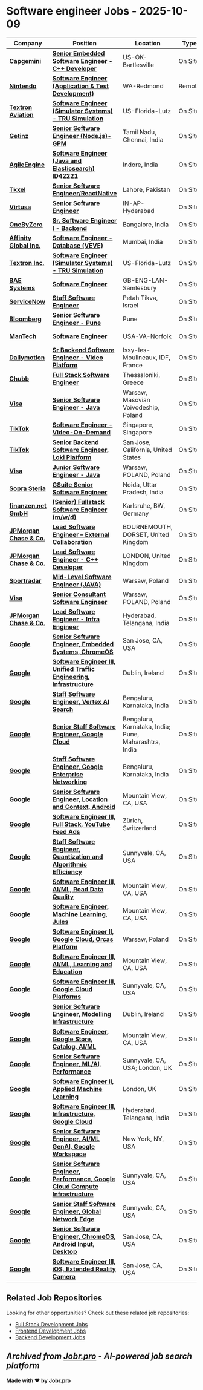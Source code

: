 # Software engineer Jobs - 2025-10-09

| Company | Position | Location | Type | Date |
| ------- | -------- | -------- | ---- | ------ |
| **[Capgemini](https://www.capgemini.com/)** | **[Senior Embedded Software Engineer - C++ Developer](https://jobr.pro/job/29868904/senior-embedded-software-engineer-c-developer?utm_source=github&utm_medium=repo&utm_campaign=github-software-engineering-jobs)** | US-OK-Bartlesville | On Site | Oct 09 |
| **[Nintendo](https://www.nintendo.com/)** | **[Software Engineer (Application & Test Development)](https://jobr.pro/job/29868766/software-engineer-application-test-development?utm_source=github&utm_medium=repo&utm_campaign=github-software-engineering-jobs)** | WA-Redmond | Remote | Oct 09 |
| **[Textron Aviation](https://txtav.com/)** | **[Software Engineer (Simulator Systems) - TRU Simulation](https://jobr.pro/job/29868306/software-engineer-simulator-systems-tru-simulation?utm_source=github&utm_medium=repo&utm_campaign=github-software-engineering-jobs)** | US-Florida-Lutz | On Site | Oct 09 |
| **[Getinz](https://www.getinz.com/)** | **[Senior Software Engineer (Node.js)- GPM](https://jobr.pro/job/29871091/senior-software-engineer-nodejs-gpm?utm_source=github&utm_medium=repo&utm_campaign=github-software-engineering-jobs)** | Tamil Nadu, Chennai, India | On Site | Oct 09 |
| **[AgileEngine](https://agileengine.com/)** | **[Software Engineer (Java and Elasticsearch) ID42221](https://jobr.pro/job/29867440/software-engineer-java-and-elasticsearch-id42221?utm_source=github&utm_medium=repo&utm_campaign=github-software-engineering-jobs)** | Indore, India | On Site | Oct 09 |
| **[Tkxel](https://tkxel.com/)** | **[Senior Software Engineer/ReactNative](https://jobr.pro/job/29867197/senior-software-engineerreactnative?utm_source=github&utm_medium=repo&utm_campaign=github-software-engineering-jobs)** | Lahore, Pakistan | On Site | Oct 09 |
| **[Virtusa](https://www.virtusa.com/)** | **[Senior Software Engineer](https://jobr.pro/job/29865983/senior-software-engineer?utm_source=github&utm_medium=repo&utm_campaign=github-software-engineering-jobs)** | IN-AP-Hyderabad | On Site | Oct 09 |
| **[OneByZero](https://onebyzero.ai)** | **[Sr. Software Engineer I - Backend](https://jobr.pro/job/29865107/sr-software-engineer-i-backend?utm_source=github&utm_medium=repo&utm_campaign=github-software-engineering-jobs)** | Bangalore, India | On Site | Oct 09 |
| **[Affinity Global Inc.](https://www.affinity.com/)** | **[Software Engineer - Database (VEVE)](https://jobr.pro/job/29873445/software-engineer-database-veve?utm_source=github&utm_medium=repo&utm_campaign=github-software-engineering-jobs)** | Mumbai, India | On Site | Oct 09 |
| **[Textron Inc.](https://www.textron.com/)** | **[Software Engineer (Simulator Systems) - TRU Simulation](https://jobr.pro/job/29863425/software-engineer-simulator-systems-tru-simulation?utm_source=github&utm_medium=repo&utm_campaign=github-software-engineering-jobs)** | US-Florida-Lutz | On Site | Oct 09 |
| **[BAE Systems](https://www.baesystems.com/)** | **[Software Engineer](https://jobr.pro/job/29862104/software-engineer?utm_source=github&utm_medium=repo&utm_campaign=github-software-engineering-jobs)** | GB-ENG-LAN-Samlesbury | On Site | Oct 09 |
| **[ServiceNow](https://www.servicenow.com)** | **[Staff Software Engineer](https://jobr.pro/job/29862604/staff-software-engineer?utm_source=github&utm_medium=repo&utm_campaign=github-software-engineering-jobs)** | Petah Tikva, Israel | On Site | Oct 09 |
| **[Bloomberg](https://www.bloomberg.com/)** | **[Senior Software Engineer - Pune](https://jobr.pro/job/29862036/senior-software-engineer-pune?utm_source=github&utm_medium=repo&utm_campaign=github-software-engineering-jobs)** | Pune | On Site | Oct 09 |
| **[ManTech](https://www.mantech.com/)** | **[Software Engineer](https://jobr.pro/job/29861937/software-engineer?utm_source=github&utm_medium=repo&utm_campaign=github-software-engineering-jobs)** | USA-VA-Norfolk | On Site | Oct 09 |
| **[Dailymotion](https://www.dailymotion.com/)** | **[Sr Backend Software Engineer - Video Platform](https://jobr.pro/job/29862612/sr-backend-software-engineer-video-platform?utm_source=github&utm_medium=repo&utm_campaign=github-software-engineering-jobs)** | Issy-les-Moulineaux, IDF, France | On Site | Oct 09 |
| **[Chubb](https://www.chubb.com/)** | **[Full Stack Software Engineer](https://jobr.pro/job/29872974/full-stack-software-engineer?utm_source=github&utm_medium=repo&utm_campaign=github-software-engineering-jobs)** | Thessaloniki, Greece | On Site | Oct 09 |
| **[Visa](https://visa.com)** | **[Senior Software Engineer - Java](https://jobr.pro/job/29862614/senior-software-engineer-java?utm_source=github&utm_medium=repo&utm_campaign=github-software-engineering-jobs)** | Warsaw, Masovian Voivodeship, Poland | On Site | Oct 09 |
| **[TikTok](https://www.tiktok.com/)** | **[Software Engineer - Video-On-Demand](https://jobr.pro/job/29860601/software-engineer-video-on-demand?utm_source=github&utm_medium=repo&utm_campaign=github-software-engineering-jobs)** | Singapore, Singapore | On Site | Oct 09 |
| **[TikTok](https://www.tiktok.com/)** | **[Senior Backend Software Engineer, Loki Platform](https://jobr.pro/job/29860488/senior-backend-software-engineer-loki-platform?utm_source=github&utm_medium=repo&utm_campaign=github-software-engineering-jobs)** | San Jose, California, United States | On Site | Oct 09 |
| **[Visa](https://visa.com)** | **[Junior Software Engineer - Java](https://jobr.pro/job/29862629/junior-software-engineer-java?utm_source=github&utm_medium=repo&utm_campaign=github-software-engineering-jobs)** | Warsaw, POLAND, Poland | On Site | Oct 09 |
| **[Sopra Steria](https://www.soprasteria.com)** | **[GSuite Senior Software Engineer](https://jobr.pro/job/29862631/gsuite-senior-software-engineer?utm_source=github&utm_medium=repo&utm_campaign=github-software-engineering-jobs)** | Noida, Uttar Pradesh, India | On Site | Oct 09 |
| **[finanzen.net GmbH](https://www.finanzennet.gmbh)** | **[(Senior) Fullstack Software Engineer (m/w/d)](https://jobr.pro/job/29862635/senior-fullstack-software-engineer-mwd?utm_source=github&utm_medium=repo&utm_campaign=github-software-engineering-jobs)** | Karlsruhe, BW, Germany | On Site | Oct 09 |
| **[JPMorgan Chase & Co.](https://www.jpmorganchase.com/)** | **[Lead Software Engineer – External Collaboration](https://jobr.pro/job/29867782/lead-software-engineer-external-collaboration?utm_source=github&utm_medium=repo&utm_campaign=github-software-engineering-jobs)** | BOURNEMOUTH, DORSET, United Kingdom | On Site | Oct 09 |
| **[JPMorgan Chase & Co.](https://www.jpmorganchase.com/)** | **[Lead Software Engineer - C++ Developer](https://jobr.pro/job/29867786/lead-software-engineer-c-developer?utm_source=github&utm_medium=repo&utm_campaign=github-software-engineering-jobs)** | LONDON, United Kingdom | On Site | Oct 09 |
| **[Sportradar](https://sportradar.com/)** | **[Mid-Level Software Engineer (JAVA)](https://jobr.pro/job/29862646/mid-level-software-engineer-java?utm_source=github&utm_medium=repo&utm_campaign=github-software-engineering-jobs)** | Warsaw, Poland | On Site | Oct 09 |
| **[Visa](https://visa.com)** | **[Senior Consultant Software Engineer](https://jobr.pro/job/29862650/senior-consultant-software-engineer?utm_source=github&utm_medium=repo&utm_campaign=github-software-engineering-jobs)** | Warsaw, POLAND, Poland | On Site | Oct 09 |
| **[JPMorgan Chase & Co.](https://www.jpmorganchase.com/)** | **[Lead Software Engineer - Infra Engineer](https://jobr.pro/job/29867571/lead-software-engineer-infra-engineer?utm_source=github&utm_medium=repo&utm_campaign=github-software-engineering-jobs)** | Hyderabad, Telangana, India | On Site | Oct 09 |
| **[Google](https://www.google.com/)** | **[Senior Software Engineer, Embedded Systems, ChromeOS](https://jobr.pro/job/29856594/senior-software-engineer-embedded-systems-chromeos?utm_source=github&utm_medium=repo&utm_campaign=github-software-engineering-jobs)** | San Jose, CA, USA | On Site | Oct 09 |
| **[Google](https://www.google.com/)** | **[Software Engineer III, Unified Traffic Engineering, Infrastructure](https://jobr.pro/job/29856588/software-engineer-iii-unified-traffic-engineering-infrastructure?utm_source=github&utm_medium=repo&utm_campaign=github-software-engineering-jobs)** | Dublin, Ireland | On Site | Oct 09 |
| **[Google](https://www.google.com/)** | **[Staff Software Engineer, Vertex AI Search](https://jobr.pro/job/29856589/staff-software-engineer-vertex-ai-search?utm_source=github&utm_medium=repo&utm_campaign=github-software-engineering-jobs)** | Bengaluru, Karnataka, India | On Site | Oct 09 |
| **[Google](https://www.google.com/)** | **[Senior Staff Software Engineer, Google Cloud](https://jobr.pro/job/29856578/senior-staff-software-engineer-google-cloud?utm_source=github&utm_medium=repo&utm_campaign=github-software-engineering-jobs)** | Bengaluru, Karnataka, India; Pune, Maharashtra, India | On Site | Oct 09 |
| **[Google](https://www.google.com/)** | **[Staff Software Engineer, Google Enterprise Networking](https://jobr.pro/job/29856556/staff-software-engineer-google-enterprise-networking?utm_source=github&utm_medium=repo&utm_campaign=github-software-engineering-jobs)** | Bengaluru, Karnataka, India | On Site | Oct 09 |
| **[Google](https://www.google.com/)** | **[Senior Software Engineer, Location and Context, Android](https://jobr.pro/job/29856549/senior-software-engineer-location-and-context-android?utm_source=github&utm_medium=repo&utm_campaign=github-software-engineering-jobs)** | Mountain View, CA, USA | On Site | Oct 09 |
| **[Google](https://www.google.com/)** | **[Software Engineer III, Full Stack, YouTube Feed Ads](https://jobr.pro/job/29856527/software-engineer-iii-full-stack-youtube-feed-ads?utm_source=github&utm_medium=repo&utm_campaign=github-software-engineering-jobs)** | Zürich, Switzerland | On Site | Oct 09 |
| **[Google](https://www.google.com/)** | **[Staff Software Engineer, Quantization and Algorithmic Efficiency](https://jobr.pro/job/29856535/staff-software-engineer-quantization-and-algorithmic-efficiency?utm_source=github&utm_medium=repo&utm_campaign=github-software-engineering-jobs)** | Sunnyvale, CA, USA | On Site | Oct 09 |
| **[Google](https://www.google.com/)** | **[Software Engineer III, AI/ML, Road Data Quality](https://jobr.pro/job/29856491/software-engineer-iii-aiml-road-data-quality?utm_source=github&utm_medium=repo&utm_campaign=github-software-engineering-jobs)** | Mountain View, CA, USA | On Site | Oct 09 |
| **[Google](https://www.google.com/)** | **[Software Engineer, Machine Learning, Jules](https://jobr.pro/job/29856498/software-engineer-machine-learning-jules?utm_source=github&utm_medium=repo&utm_campaign=github-software-engineering-jobs)** | Mountain View, CA, USA | On Site | Oct 09 |
| **[Google](https://www.google.com/)** | **[Software Engineer II, Google Cloud, Orcas Platform](https://jobr.pro/job/29856517/software-engineer-ii-google-cloud-orcas-platform?utm_source=github&utm_medium=repo&utm_campaign=github-software-engineering-jobs)** | Warsaw, Poland | On Site | Oct 09 |
| **[Google](https://www.google.com/)** | **[Software Engineer III, AI/ML, Learning and Education](https://jobr.pro/job/29856477/software-engineer-iii-aiml-learning-and-education?utm_source=github&utm_medium=repo&utm_campaign=github-software-engineering-jobs)** | Mountain View, CA, USA | On Site | Oct 09 |
| **[Google](https://www.google.com/)** | **[Software Engineer III, Google Cloud Platforms](https://jobr.pro/job/29856466/software-engineer-iii-google-cloud-platforms?utm_source=github&utm_medium=repo&utm_campaign=github-software-engineering-jobs)** | Sunnyvale, CA, USA | On Site | Oct 09 |
| **[Google](https://www.google.com/)** | **[Senior Software Engineer, Modelling Infrastructure](https://jobr.pro/job/29856463/senior-software-engineer-modelling-infrastructure?utm_source=github&utm_medium=repo&utm_campaign=github-software-engineering-jobs)** | Dublin, Ireland | On Site | Oct 09 |
| **[Google](https://www.google.com/)** | **[Software Engineer, Google Store, Catalog, AI/ML](https://jobr.pro/job/29856461/software-engineer-google-store-catalog-aiml?utm_source=github&utm_medium=repo&utm_campaign=github-software-engineering-jobs)** | Mountain View, CA, USA | On Site | Oct 09 |
| **[Google](https://www.google.com/)** | **[Senior Software Engineer, ML/AI, Performance](https://jobr.pro/job/29856484/senior-software-engineer-mlai-performance?utm_source=github&utm_medium=repo&utm_campaign=github-software-engineering-jobs)** | Sunnyvale, CA, USA; London, UK | On Site | Oct 09 |
| **[Google](https://www.google.com/)** | **[Software Engineer II, Applied Machine Learning](https://jobr.pro/job/29856464/software-engineer-ii-applied-machine-learning?utm_source=github&utm_medium=repo&utm_campaign=github-software-engineering-jobs)** | London, UK | On Site | Oct 09 |
| **[Google](https://www.google.com/)** | **[Software Engineer III, Infrastructure, Google Cloud](https://jobr.pro/job/29856409/software-engineer-iii-infrastructure-google-cloud?utm_source=github&utm_medium=repo&utm_campaign=github-software-engineering-jobs)** | Hyderabad, Telangana, India | On Site | Oct 09 |
| **[Google](https://www.google.com/)** | **[Senior Software Engineer, AI/ML GenAI, Google Workspace](https://jobr.pro/job/29856455/senior-software-engineer-aiml-genai-google-workspace?utm_source=github&utm_medium=repo&utm_campaign=github-software-engineering-jobs)** | New York, NY, USA | On Site | Oct 09 |
| **[Google](https://www.google.com/)** | **[Senior Software Engineer, Performance, Google Cloud Compute Infrastructure](https://jobr.pro/job/29856441/senior-software-engineer-performance-google-cloud-compute-infrastructure?utm_source=github&utm_medium=repo&utm_campaign=github-software-engineering-jobs)** | Sunnyvale, CA, USA | On Site | Oct 09 |
| **[Google](https://www.google.com/)** | **[Senior Staff Software Engineer, Global Network Edge](https://jobr.pro/job/29856428/senior-staff-software-engineer-global-network-edge?utm_source=github&utm_medium=repo&utm_campaign=github-software-engineering-jobs)** | Sunnyvale, CA, USA | On Site | Oct 09 |
| **[Google](https://www.google.com/)** | **[Senior Software Engineer, ChromeOS, Android Input, Desktop](https://jobr.pro/job/29856373/senior-software-engineer-chromeos-android-input-desktop?utm_source=github&utm_medium=repo&utm_campaign=github-software-engineering-jobs)** | San Jose, CA, USA | On Site | Oct 09 |
| **[Google](https://www.google.com/)** | **[Software Engineer III, iOS, Extended Reality Camera](https://jobr.pro/job/29856407/software-engineer-iii-ios-extended-reality-camera?utm_source=github&utm_medium=repo&utm_campaign=github-software-engineering-jobs)** | San Jose, CA, USA | On Site | Oct 09 |

## Related Job Repositories

Looking for other opportunities? Check out these related job repositories:

- [Full Stack Development Jobs](https://github.com/jobs-jobr-pro/Full-Stack-Development-Jobs)
- [Frontend Development Jobs](https://github.com/jobs-jobr-pro/Frontend-Development-Jobs)
- [Backend Development Jobs](https://github.com/jobs-jobr-pro/Backend-Development-Jobs)



*Archived from [Jobr.pro](https://jobr.pro?utm_source=github&utm_medium=repo&utm_campaign=github-software-engineering-jobs) - AI-powered job search platform*
---

**Made with ❤️ by [Jobr.pro](https://jobr.pro?utm_source=github&utm_medium=repo&utm_campaign=github-software-engineering-jobs)**